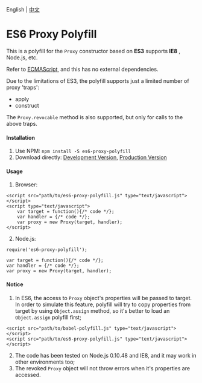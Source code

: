 English | <a href="README.zh-CN.md">中文</a>

# ES6 Proxy Polyfill
This is a polyfill for the `Proxy` constructor based on  **ES3**  supports  **IE8** , Node.js, etc.

Refer to <a href="https://tc39.github.io/ecma262/#sec-proxy-target-handler" target="_blank">ECMAScript</a>, and this has no external dependencies. 

Due to the limitations of ES3, the polyfill supports just a limited number of proxy 'traps':
* apply
* construct

The `Proxy.revocable` method is also supported, but only for calls to the above traps.

#### Installation

1. Use NPM: `npm install -S es6-proxy-polyfill`
2. Download directly: <a href="src/es6-proxy-polyfill.js" target="_blank">Development Version</a>, <a href="dist/es6-proxy-polyfill.js" target="_blank">Production Version</a>


#### Usage

1. Browser:
```
<script src="path/to/es6-proxy-polyfill.js" type="text/javascript"></script>
<script type="text/javascript">
    var target = function(){/* code */};
    var handler = {/* code */};
    var proxy = new Proxy(target, handler);
</script>
```
2. Node.js:
```
require('es6-proxy-polyfill');

var target = function(){/* code */};
var handler = {/* code */};
var proxy = new Proxy(target, handler);
```


#### Notice

1. In ES6, the access to `Proxy` object's properties will be passed to target. In order to simulate this feature, polyfill will try to copy properties from target by using `Object.assign` method, so it's better to load an `Object.assign` polyfill first;
```
<script src="path/to/babel-polyfill.js" type="text/javascript"></script>
<script src="path/to/es6-proxy-polyfill.js" type="text/javascript"></script>
```
2. The code has been tested on Node.js 0.10.48 and IE8, and it may work in other environments too;
3. The revoked `Proxy` object will not throw errors when it's properties are accessed.